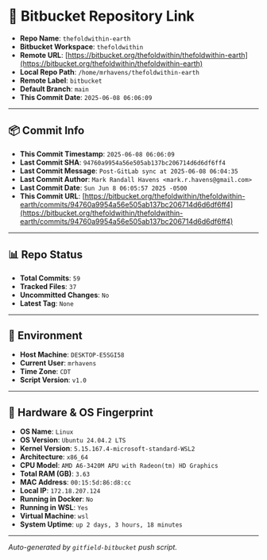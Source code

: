 # 🔗 Bitbucket Repository Link

- **Repo Name**: `thefoldwithin-earth`
- **Bitbucket Workspace**: `thefoldwithin`
- **Remote URL**: [https://bitbucket.org/thefoldwithin/thefoldwithin-earth](https://bitbucket.org/thefoldwithin/thefoldwithin-earth)
- **Local Repo Path**: `/home/mrhavens/thefoldwithin-earth`
- **Remote Label**: `bitbucket`
- **Default Branch**: `main`
- **This Commit Date**: `2025-06-08 06:06:09`

---

## 📦 Commit Info

- **This Commit Timestamp**: `2025-06-08 06:06:09`
- **Last Commit SHA**: `94760a9954a56e505ab137bc206714d6d6df6ff4`
- **Last Commit Message**: `Post-GitLab sync at 2025-06-08 06:04:35`
- **Last Commit Author**: `Mark Randall Havens <mark.r.havens@gmail.com>`
- **Last Commit Date**: `Sun Jun 8 06:05:57 2025 -0500`
- **This Commit URL**: [https://bitbucket.org/thefoldwithin/thefoldwithin-earth/commits/94760a9954a56e505ab137bc206714d6d6df6ff4](https://bitbucket.org/thefoldwithin/thefoldwithin-earth/commits/94760a9954a56e505ab137bc206714d6d6df6ff4)

---

## 📊 Repo Status

- **Total Commits**: `59`
- **Tracked Files**: `37`
- **Uncommitted Changes**: `No`
- **Latest Tag**: `None`

---

## 🧭 Environment

- **Host Machine**: `DESKTOP-E5SGI58`
- **Current User**: `mrhavens`
- **Time Zone**: `CDT`
- **Script Version**: `v1.0`

---

## 🧬 Hardware & OS Fingerprint

- **OS Name**: `Linux`
- **OS Version**: `Ubuntu 24.04.2 LTS`
- **Kernel Version**: `5.15.167.4-microsoft-standard-WSL2`
- **Architecture**: `x86_64`
- **CPU Model**: `AMD A6-3420M APU with Radeon(tm) HD Graphics`
- **Total RAM (GB)**: `3.63`
- **MAC Address**: `00:15:5d:86:d8:cc`
- **Local IP**: `172.18.207.124`
- **Running in Docker**: `No`
- **Running in WSL**: `Yes`
- **Virtual Machine**: `wsl`
- **System Uptime**: `up 2 days, 3 hours, 18 minutes`

---

_Auto-generated by `gitfield-bitbucket` push script._
